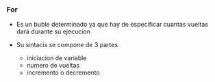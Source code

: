 ### For

- Es un buble determinado ya que hay de especificar cuantas vueltas dará durante su ejecucion

- Su sintacis se compone de 3 partes

    - iniciacion de variable
    - numero de vueltas
    - incremento o decremento
    


